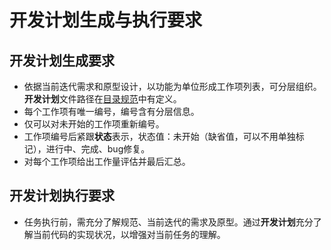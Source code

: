 # 开发计划生成与执行要求

## 开发计划生成要求
- 依据当前迭代需求和原型设计，以功能为单位形成工作项列表，可分层组织。**开发计划**文件路径在[目录规范](file-structure.md)中有定义。
- 每个工作项有唯一编号，编号含有分层信息。
- 仅可以对未开始的工作项重新编号。
- 工作项编号后紧跟**状态**表示，状态值：未开始（缺省值，可以不用单独标记），进行中、完成、bug修复。
- 对每个工作项给出工作量评估并最后汇总。

## 开发计划执行要求
- 任务执行前，需充分了解规范、当前迭代的需求及原型。通过**开发计划**充分了解当前代码的实现状况，以增强对当前任务的理解。
